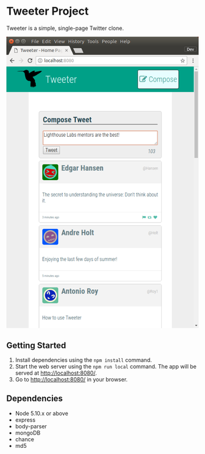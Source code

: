 # Tweeter Project

Tweeter is a simple, single-page Twitter clone.

!["Tell the world what you're thinking."](https://github.com/MattLatimer/tweeter/blob/master/Screenshot.png?raw=true)

## Getting Started

1. Install dependencies using the `npm install` command.
2. Start the web server using the `npm run local` command. The app will be served at <http://localhost:8080/>.
3. Go to <http://localhost:8080/> in your browser.

## Dependencies

- Node 5.10.x or above
- express
- body-parser
- mongoDB
- chance
- md5